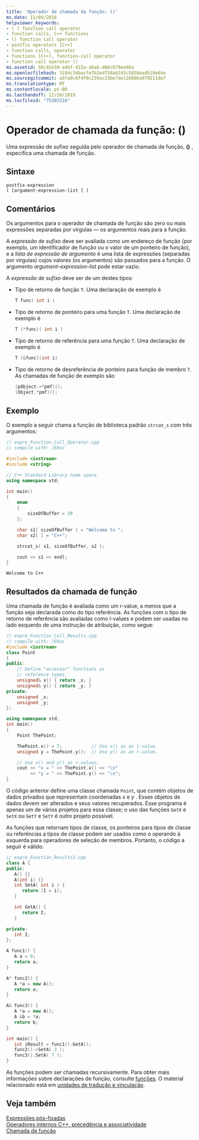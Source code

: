 ```yaml
---
title: 'Operador de chamada da função: ()'
ms.date: 11/04/2016
helpviewer_keywords:
- ( ) function call operator
- function calls, C++ functions
- () function call operator
- postfix operators [C++]
- function calls, operator
- functions [C++], function-call operator
- function call operator ()
ms.assetid: 50c92e59-a4bf-415a-a6ab-d66c679ee80a
ms.openlocfilehash: 3194c34bacfe7b2ed758ab245c5858eadb18e64e
ms.sourcegitcommit: a5fa9c6f4f0c239ac23be7de116066a978511de7
ms.translationtype: MT
ms.contentlocale: pt-BR
ms.lasthandoff: 12/20/2019
ms.locfileid: "75301516"
---
```

# <a name="function-call-operator-"></a>Operador de chamada da função: ()

Uma expressão de sufixo seguida pelo operador de chamada de função, **()** , especifica uma chamada de função.

## <a name="syntax"></a>Sintaxe

```
postfix-expression
( [argument-expression-list ] )
```

## <a name="remarks"></a>Comentários

Os argumentos para o operador de chamada de função são zero ou mais expressões separadas por vírgulas — os argumentos reais para a função.

A *expressão de sufixo* deve ser avaliada como um endereço de função (por exemplo, um identificador de função ou o valor de um ponteiro de função), e a *lista de expressão de argumento* é uma lista de expressões (separadas por vírgulas) cujos valores (os argumentos) são passados para a função. O argumento *argument-expression-list* pode estar vazio.

A *expressão de sufixo* deve ser de um destes tipos:

- Tipo de retorno de função `T`. Uma declaração de exemplo é

    ```cpp
    T func( int i )
    ```

- Tipo de retorno de ponteiro para uma função `T`. Uma declaração de exemplo é

    ```cpp
    T (*func)( int i )
    ```

- Tipo de retorno de referência para uma função `T`. Uma declaração de exemplo é

    ```cpp
    T (&func)(int i)
    ```

- Tipo de retorno de desreferência de ponteiro para função de membro `T`. As chamadas de função de exemplo são

    ```cpp
    (pObject->*pmf)();
    (Object.*pmf)();
    ```

## <a name="example"></a>Exemplo

O exemplo a seguir chama a função de biblioteca padrão `strcat_s` com três argumentos:

```cpp
// expre_Function_Call_Operator.cpp
// compile with: /EHsc

#include <iostream>
#include <string>

// C++ Standard Library name space
using namespace std;

int main()
{
    enum
    {
        sizeOfBuffer = 20
    };

    char s1[ sizeOfBuffer ] = "Welcome to ";
    char s2[ ] = "C++";

    strcat_s( s1, sizeOfBuffer, s2 );

    cout << s1 << endl;
}
```

```Output
Welcome to C++
```

## <a name="function-call-results"></a>Resultados da chamada de função

Uma chamada de função é avaliada como um r-value, a menos que a função seja declarada como do tipo referência. As funções com o tipo de retorno de referência são avaliadas como l-values e podem ser usadas no lado esquerdo de uma instrução de atribuição, como segue:

```cpp
// expre_Function_Call_Results.cpp
// compile with: /EHsc
#include <iostream>
class Point
{
public:
    // Define "accessor" functions as
    // reference types.
    unsigned& x() { return _x; }
    unsigned& y() { return _y; }
private:
    unsigned _x;
    unsigned _y;
};

using namespace std;
int main()
{
    Point ThePoint;

    ThePoint.x() = 7;           // Use x() as an l-value.
    unsigned y = ThePoint.y();  // Use y() as an r-value.

    // Use x() and y() as r-values.
    cout << "x = " << ThePoint.x() << "\n"
         << "y = " << ThePoint.y() << "\n";
}
```

O código anterior define uma classe chamada `Point`, que contém objetos de dados privados que representam coordenadas *x* e *y* . Esses objetos de dados devem ser alterados e seus valores recuperados. Esse programa é apenas um de vários projetos para essa classe; o uso das funções `GetX` e `SetX` ou `GetY` e `SetY` é outro projeto possível.

As funções que retornam tipos de classe, os ponteiros para tipos de classe ou referências a tipos de classe podem ser usados como o operando à esquerda para operadores de seleção de membros. Portanto, o código a seguir é válido:

```cpp
// expre_Function_Results2.cpp
class A {
public:
   A() {}
   A(int i) {}
   int SetA( int i ) {
      return (I = i);
   }

   int GetA() {
      return I;
   }

private:
   int I;
};

A func1() {
   A a = 0;
   return a;
}

A* func2() {
   A *a = new A();
   return a;
}

A& func3() {
   A *a = new A();
   A &b = *a;
   return b;
}

int main() {
   int iResult = func1().GetA();
   func2()->SetA( 3 );
   func3().SetA( 7 );
}
```

As funções podem ser chamadas recursivamente. Para obter mais informações sobre declarações de função, consulte [funções](functions-cpp.md). O material relacionado está em [unidades de tradução e vinculação](../cpp/program-and-linkage-cpp.md).

## <a name="see-also"></a>Veja também

[Expressões pós-fixadas](../cpp/postfix-expressions.md)<br/>
[Operadores internos C++, precedência e associatividade](../cpp/cpp-built-in-operators-precedence-and-associativity.md)<br/>
[Chamada de função](../c-language/function-call-c.md)